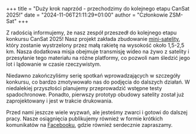 +++
title = "Duży krok naprzód - przechodzimy do kolejnego etapu CanSat 2025!"
date = "2024-11-06T21:11:29+01:00"
author = "Członkowie ZSM-Sat"
+++

Z radością informujemy, że nasz zespół przeszedł do kolejnego etapu konkursu CanSat 2025! Nasz projekt zakłada zbudowanie [mini-satelity](https://pl.wikipedia.org/wiki/CanSat), który zostanie wystrzelony przez małą rakietę na wysokość około 1,5-2,5 km. Nasza dodatkowa misja obejmuje transmisję wideo na żywo z satelity i przesyłanie tego materiału na różne platformy, co pozwoli nam śledzić jego lot i lądowanie w czasie rzeczywistym.

Niedawno zakończyliśmy serię spotkań wprowadzających w szczegóły konkursu, co bardzo zmotywowało nas do podjęcia do dalszych działań. W niedalekiej przyszłości planujemy przeprowadzić wstępne testy spadochronowe. Ponadto, pierwszy prototyp obudowy satelity został już zaprojektowany i jest w trakcie drukowania.

Przed nami jeszcze wiele wyzwań, ale jesteśmy zwarci i gotowi do dalszej pracy. Nasze osiągnięcia publikujemy również w formie krótkich komunikatów na [Facebooku](https://www.facebook.com/profile.php?id=100064050254272), gdzie również serdecznie zapraszamy.